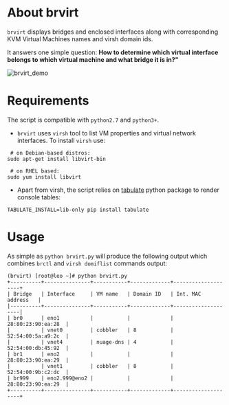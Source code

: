 # About brvirt
`brvirt` displays bridges and enclosed interfaces along with corresponding
KVM Virtual Machines names and virsh domain ids.

It answers one simple question:
**How to determine which virtual interface belongs to which virtual
machine and what bridge it is in?"**

![brvirt_demo](https://img-fotki.yandex.ru/get/197852/21639405.11d/0_8b9d6_3d8bd18_orig.gif)
# Requirements
The script is compatible with `python2.7` and `python3+`.

- `brvirt` uses `virsh` tool to list VM properties and virtual network interfaces. To install `virsh` use:
```
 # on Debian-based distros:
sudo apt-get install libvirt-bin

 # on RHEL based:
sudo yum install libvirt
```

- Apart from virsh, the script relies on [tabulate](https://bitbucket.org/astanin/python-tabulate) python package to render console tables:
```shell
TABULATE_INSTALL=lib-only pip install tabulate
```

# Usage
As simple as `python brvirt.py`
will produce the following output which combines `brctl` and `virsh domiflist` commands output:
```
(brvirt) [root@leo ~]# python brvirt.py
+----------+---------------+-----------+-------------+--------------------+
| Bridge   | Interface     | VM name   | Domain ID   | Int. MAC address   |
|----------+---------------+-----------+-------------+--------------------|
| br0      | eno1          |           |             | 28:80:23:90:ea:28  |
|          | vnet0         | cobbler   | 8           | 52:54:00:5a:a9:2c  |
|          | vnet4         | nuage-dns | 4           | 52:54:00:db:45:92  |
| br1      | eno2          |           |             | 28:80:23:90:ea:29  |
|          | vnet1         | cobbler   | 8           | 52:54:00:9b:c2:dc  |
| br999    | eno2.999@eno2 |           |             | 28:80:23:90:ea:29  |
+----------+---------------+-----------+-------------+--------------------+
```
